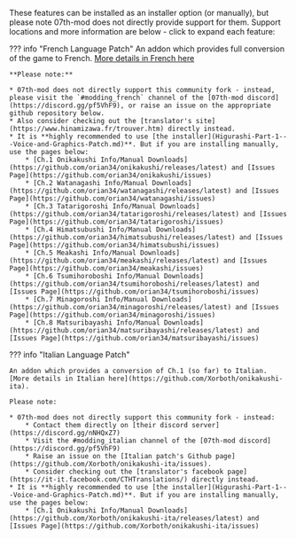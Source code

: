 These features can be installed as an installer option (or manually), but please note 07th-mod does not directly provide support for them. Support locations and more information are below - click to expand each feature:

??? info "French Language Patch"
    An addon which provides full conversion of the game to French. [More details in French here](https://github.com/orian34/onikakushi/releases/latest)

    **Please note:**

    * 07th-mod does not directly support this community fork - instead, please visit the `#modding_french` channel of the [07th-mod discord](https://discord.gg/pf5VhF9), or raise an issue on the appropriate github repository below.
    * Also consider checking out the [translator's site](https://www.hinamizawa.fr/trouver.htm) directly instead.
    * It is **highly recommended to use [the installer](Higurashi-Part-1---Voice-and-Graphics-Patch.md)**. But if you are installing manually, use the pages below:
        * [Ch.1 Onikakushi Info/Manual Downloads](https://github.com/orian34/onikakushi/releases/latest) and [Issues Page](https://github.com/orian34/onikakushi/issues)
        * [Ch.2 Watanagashi Info/Manual Downloads](https://github.com/orian34/watanagashi/releases/latest) and [Issues Page](https://github.com/orian34/watanagashi/issues)
        * [Ch.3 Tatarigoroshi Info/Manual Downloads](https://github.com/orian34/tatarigoroshi/releases/latest) and [Issues Page](https://github.com/orian34/tatarigoroshi/issues)
        * [Ch.4 Himatsubushi Info/Manual Downloads](https://github.com/orian34/himatsubushi/releases/latest) and [Issues Page](https://github.com/orian34/himatsubushi/issues)
        * [Ch.5 Meakashi Info/Manual Downloads](https://github.com/orian34/meakashi/releases/latest) and [Issues Page](https://github.com/orian34/meakashi/issues)
        * [Ch.6 Tsumihoroboshi Info/Manual Downloads](https://github.com/orian34/tsumihoroboshi/releases/latest) and [Issues Page](https://github.com/orian34/tsumihoroboshi/issues)
        * [Ch.7 Minagoroshi Info/Manual Downloads](https://github.com/orian34/minagoroshi/releases/latest) and [Issues Page](https://github.com/orian34/minagoroshi/issues)
        * [Ch.8 Matsuribayashi Info/Manual Downloads](https://github.com/orian34/matsuribayashi/releases/latest) and [Issues Page](https://github.com/orian34/matsuribayashi/issues)

??? info "Italian Language Patch"

    An addon which provides a conversion of Ch.1 (so far) to Italian. [More details in Italian here](https://github.com/Xorboth/onikakushi-ita).

    Please note:

    * 07th-mod does not directly support this community fork - instead:
        * Contact them directly on [their discord server](https://discord.gg/nNHQxZ7)
        * Visit the #modding_italian channel of the [07th-mod discord](https://discord.gg/pf5VhF9)
        * Raise an issue on the [Italian patch's Github page](https://github.com/Xorboth/onikakushi-ita/issues).
        * Consider checking out the [translator's facebook page](https://it-it.facebook.com/CTHTranslations/) directly instead.
    * It is **highly recommended to use [the installer](Higurashi-Part-1---Voice-and-Graphics-Patch.md)**. But if you are installing manually, use the pages below:
        * [Ch.1 Onikakushi Info/Manual Downloads](https://github.com/Xorboth/onikakushi-ita/releases/latest) and [Issues Page](https://github.com/Xorboth/onikakushi-ita/issues)
